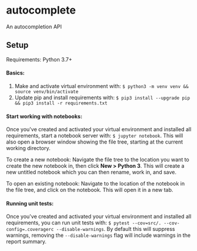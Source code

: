 # autocomplete
An autocompletion API


## Setup
Requirements: Python 3.7+

#### Basics:

1. Make and activate virtual environment with: `$ python3 -m venv venv && source venv/bin/activate`
2. Update pip and install requirements with: `$ pip3 install --upgrade pip && pip3 install -r requirements.txt`


#### Start working with notebooks:

Once you've created and activated your virtual environment and installed all requirements, start a notebook server with: `$ jupyter notebook`. This will also open a browser window showing the file tree, starting at the current working directory.

To create a new notebook: Navigate the file tree to the location you want to create the new notebook in, then click **New > Python 3**. This will create a new untitled notebook which you can then rename, work in, and save.

To open an existing notebook: Navigate to the location of the notebook in the file tree, and click on the notebook. This will open it in a new tab.


#### Running unit tests:

Once you've created and activated your virtual environment and installed all requirements, you can run unit tests with: `$ pytest --cov=src/. --cov-config=.coveragerc --disable-warnings`. By default this will suppress warnings, removing the `--disable-warnings` flag will include warnings in the report summary.
